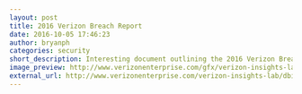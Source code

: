 ```yaml
---
layout: post
title: 2016 Verizon Breach Report
date: 2016-10-05 17:46:23
author: bryanph
categories: security
short_description: Interesting document outlining the 2016 Verizon Breach
image_preview: http://www.verizonenterprise.com/gfx/verizon-insights-lab/dbir/2016/hero-report-cover.png
external_url: http://www.verizonenterprise.com/verizon-insights-lab/dbir/2016/
---
```

